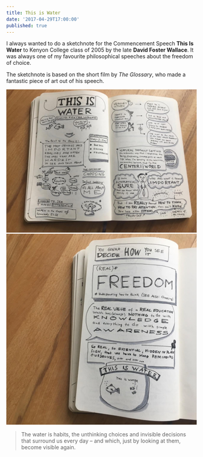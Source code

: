 ```yaml
---
title: This is Water
date: '2017-04-29T17:00:00'
published: true
---
```


<div>

I always wanted to do a sketchnote for the Commencement Speech **This Is Water** to Kenyon College class of 2005 by the late **David Foster Wallace**. It was always one of my favourite philosophical speeches about the freedom of choice.

The sketchnote is based on the short film by _The Glossary_, who made a fantastic piece of art out of his speech.

</div>

![Sketchnote This Is Water](1.jpg)
![Sketchnote This Is Water](2.jpg)

<Blockquote author="Charles Duhigg" source="The Power of Habit: Why We Do What We Do and How to Change" sourceURL="https://www.goodreads.com/book/show/17248798-the-power-of-habit">

The water is habits, the unthinking choices and invisible decisions that surround us every day – and which, just by looking at them, become visible again.

</Blockquote>
